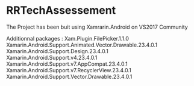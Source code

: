 # RRTechAssessement

The Project has been buit using Xamrarin.Android on VS2017 Community

Additionnal packages :
Xam.Plugin.FilePicker.1.1.0
Xamarin.Android.Support.Animated.Vector.Drawable.23.4.0.1
Xamarin.Android.Support.Design.23.4.0.1
Xamarin.Android.Support.v4.23.4.0.1
Xamarin.Android.Support.v7.AppCompat.23.4.0.1
Xamarin.Android.Support.v7.RecyclerView.23.4.0.1
Xamarin.Android.Support.Vector.Drawable.23.4.0.1


